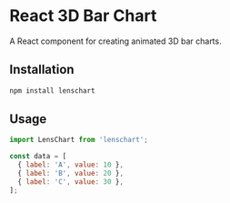 # React 3D Bar Chart

A React component for creating animated 3D bar charts.

## Installation

```bash
npm install lenschart
```

## Usage

```jsx
import LensChart from 'lenschart';

const data = [
  { label: 'A', value: 10 },
  { label: 'B', value: 20 },
  { label: 'C', value: 30 },
];
